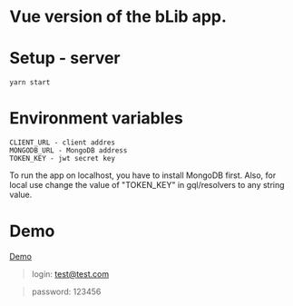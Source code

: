 # Vue version of the bLib app.

# Setup - server

```
yarn start
```
# Environment variables
```
CLIENT_URL - client addres
MONGODB_URL - MongoDB address
TOKEN_KEY - jwt secret key
```
To run the app on localhost, you have to install MongoDB first. Also, for local use change the value of "TOKEN_KEY" in gql/resolvers to any string value.

# Demo

[Demo](https://blib-vue.netlify.app)
>login: test@test.com

>password: 123456
